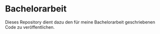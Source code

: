 # Bachelorarbeit
Dieses Repository dient dazu den für meine Bachelorarbeit geschriebenen Code zu veröffentlichen.
